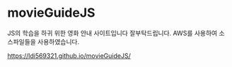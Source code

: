 # movieGuideJS
JS의 학습을 하귀 위한 영화 안내 사이트입니다 잘부탁드립니다.
AWS를 사용하여 소스파일들을 사용하였습니다.

https://ldi569321.github.io/movieGuideJS/
